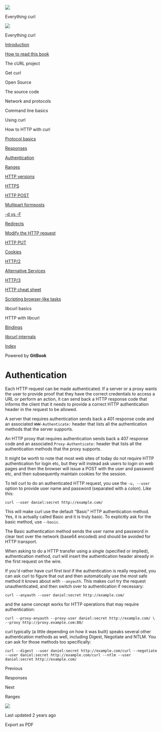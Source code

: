 <a href="../index.html" class="link-a079aa82--primary-53a25e66--logoLink-10d08504"></a>

<img src="https://gblobscdn.gitbook.com/orgs%2F-LxuH0qSm4xO9nWfEBlB%2Favatar.png?alt=media" class="image-67b14f24--avatar-1c1d03ec" />

<span class="text-4505230f--UIH400-4e41e82a--textContentFamily-49a318e1--spaceNameText-677c2969">Everything curl</span>

<a href="../index.html" class="link-a079aa82--primary-53a25e66--logoLink-10d08504"></a>

<img src="https://gblobscdn.gitbook.com/orgs%2F-LxuH0qSm4xO9nWfEBlB%2Favatar.png?alt=media" class="image-67b14f24--avatar-1c1d03ec" />

<span class="text-4505230f--UIH400-4e41e82a--textContentFamily-49a318e1--spaceNameText-677c2969">Everything curl</span>

<a href="../index.html" class="navButton-94f2579c--navButtonClickable-161b88ca"><span class="text-4505230f--UIH300-2063425d--textContentFamily-49a318e1--navButtonLabel-14a4968f">Introduction</span></a>

<a href="../how-to-read.html" class="navButton-94f2579c--navButtonClickable-161b88ca"><span class="text-4505230f--UIH300-2063425d--textContentFamily-49a318e1--navButtonLabel-14a4968f">How to read this book</span></a>

<span class="text-4505230f--UIH300-2063425d--textContentFamily-49a318e1--navButtonLabel-14a4968f">The cURL project</span>

<span class="text-4505230f--UIH300-2063425d--textContentFamily-49a318e1--navButtonLabel-14a4968f">Get curl</span>

<span class="text-4505230f--UIH300-2063425d--textContentFamily-49a318e1--navButtonLabel-14a4968f">Open Source</span>

<span class="text-4505230f--UIH300-2063425d--textContentFamily-49a318e1--navButtonLabel-14a4968f">The source code</span>

<span class="text-4505230f--UIH300-2063425d--textContentFamily-49a318e1--navButtonLabel-14a4968f">Network and protocols</span>

<span class="text-4505230f--UIH300-2063425d--textContentFamily-49a318e1--navButtonLabel-14a4968f">Command line basics</span>

<span class="text-4505230f--UIH300-2063425d--textContentFamily-49a318e1--navButtonLabel-14a4968f">Using curl</span>

<span class="text-4505230f--UIH300-2063425d--textContentFamily-49a318e1--navButtonLabel-14a4968f">How to HTTP with curl</span>

<a href="basics.html" class="navButton-94f2579c--pageItemWithChildrenNested-2c5d8183--navButtonClickable-161b88ca"><span class="text-4505230f--UIH300-2063425d--textContentFamily-49a318e1--navButtonLabel-14a4968f">Protocol basics</span></a>

<a href="response.html" class="navButton-94f2579c--pageItemWithChildrenNested-2c5d8183--navButtonClickable-161b88ca"><span class="text-4505230f--UIH300-2063425d--textContentFamily-49a318e1--navButtonLabel-14a4968f">Responses</span></a>

<a href="auth.html" class="navButton-94f2579c--pageItemWithChildrenNested-2c5d8183--navButtonClickable-161b88ca--navButtonOpened-6a88552e"><span class="text-4505230f--UIH300-2063425d--textContentFamily-49a318e1--navButtonLabel-14a4968f">Authentication</span></a>

<a href="ranges.html" class="navButton-94f2579c--pageItemWithChildrenNested-2c5d8183--navButtonClickable-161b88ca"><span class="text-4505230f--UIH300-2063425d--textContentFamily-49a318e1--navButtonLabel-14a4968f">Ranges</span></a>

<a href="versions.html" class="navButton-94f2579c--pageItemWithChildrenNested-2c5d8183--navButtonClickable-161b88ca"><span class="text-4505230f--UIH300-2063425d--textContentFamily-49a318e1--navButtonLabel-14a4968f">HTTP versions</span></a>

<a href="https.html" class="navButton-94f2579c--pageItemWithChildrenNested-2c5d8183--navButtonClickable-161b88ca"><span class="text-4505230f--UIH300-2063425d--textContentFamily-49a318e1--navButtonLabel-14a4968f">HTTPS</span></a>

<a href="post.html" class="navButton-94f2579c--pageItemWithChildrenNested-2c5d8183--navButtonClickable-161b88ca"><span class="text-4505230f--UIH300-2063425d--textContentFamily-49a318e1--navButtonLabel-14a4968f">HTTP POST</span></a>

<a href="multipart.html" class="navButton-94f2579c--pageItemWithChildrenNested-2c5d8183--navButtonClickable-161b88ca"><span class="text-4505230f--UIH300-2063425d--textContentFamily-49a318e1--navButtonLabel-14a4968f">Multipart formposts</span></a>

<a href="postvspost.html" class="navButton-94f2579c--pageItemWithChildrenNested-2c5d8183--navButtonClickable-161b88ca"><span class="text-4505230f--UIH300-2063425d--textContentFamily-49a318e1--navButtonLabel-14a4968f">-d vs -F</span></a>

<a href="redirects.html" class="navButton-94f2579c--pageItemWithChildrenNested-2c5d8183--navButtonClickable-161b88ca"><span class="text-4505230f--UIH300-2063425d--textContentFamily-49a318e1--navButtonLabel-14a4968f">Redirects</span></a>

<a href="requests.html" class="navButton-94f2579c--pageItemWithChildrenNested-2c5d8183--navButtonClickable-161b88ca"><span class="text-4505230f--UIH300-2063425d--textContentFamily-49a318e1--navButtonLabel-14a4968f">Modify the HTTP request</span></a>

<a href="put.html" class="navButton-94f2579c--pageItemWithChildrenNested-2c5d8183--navButtonClickable-161b88ca"><span class="text-4505230f--UIH300-2063425d--textContentFamily-49a318e1--navButtonLabel-14a4968f">HTTP PUT</span></a>

<a href="cookies.html" class="navButton-94f2579c--pageItemWithChildrenNested-2c5d8183--navButtonClickable-161b88ca"><span class="text-4505230f--UIH300-2063425d--textContentFamily-49a318e1--navButtonLabel-14a4968f">Cookies</span></a>

<a href="http2.html" class="navButton-94f2579c--pageItemWithChildrenNested-2c5d8183--navButtonClickable-161b88ca"><span class="text-4505230f--UIH300-2063425d--textContentFamily-49a318e1--navButtonLabel-14a4968f">HTTP/2</span></a>

<a href="altsvc.html" class="navButton-94f2579c--pageItemWithChildrenNested-2c5d8183--navButtonClickable-161b88ca"><span class="text-4505230f--UIH300-2063425d--textContentFamily-49a318e1--navButtonLabel-14a4968f">Alternative Services</span></a>

<a href="http3.html" class="navButton-94f2579c--pageItemWithChildrenNested-2c5d8183--navButtonClickable-161b88ca"><span class="text-4505230f--UIH300-2063425d--textContentFamily-49a318e1--navButtonLabel-14a4968f">HTTP/3</span></a>

<a href="cheatsheet.html" class="navButton-94f2579c--pageItemWithChildrenNested-2c5d8183--navButtonClickable-161b88ca"><span class="text-4505230f--UIH300-2063425d--textContentFamily-49a318e1--navButtonLabel-14a4968f">HTTP cheat sheet</span></a>

<a href="browserlike.html" class="navButton-94f2579c--pageItemWithChildrenNested-2c5d8183--navButtonClickable-161b88ca"><span class="text-4505230f--UIH300-2063425d--textContentFamily-49a318e1--navButtonLabel-14a4968f">Scripting browser-like tasks</span></a>

<span class="text-4505230f--UIH300-2063425d--textContentFamily-49a318e1--navButtonLabel-14a4968f">libcurl basics</span>

<span class="text-4505230f--UIH300-2063425d--textContentFamily-49a318e1--navButtonLabel-14a4968f">HTTP with libcurl</span>

<a href="../bindings.html" class="navButton-94f2579c--navButtonClickable-161b88ca"><span class="text-4505230f--UIH300-2063425d--textContentFamily-49a318e1--navButtonLabel-14a4968f">Bindings</span></a>

<a href="../internals.html" class="navButton-94f2579c--navButtonClickable-161b88ca"><span class="text-4505230f--UIH300-2063425d--textContentFamily-49a318e1--navButtonLabel-14a4968f">libcurl internals</span></a>

<a href="../bookindex.html" class="navButton-94f2579c--navButtonClickable-161b88ca"><span class="text-4505230f--UIH300-2063425d--textContentFamily-49a318e1--navButtonLabel-14a4968f">Index</span></a>

<a href="https://www.gitbook.com/?utm_source=content&amp;utm_medium=trademark&amp;utm_campaign=curl-1" class="reset-3c756112--trademark-a8da4b94"></a>

<span class="text-4505230f--TextH200-a3425406--textUIFamily-5ebd8e40">Powered by **GitBook**</span>

# <span class="text-4505230f--DisplayH900-bfb998fa--textContentFamily-49a318e1">Authentication</span>

<span class="text-4505230f--UIH300-2063425d--textUIFamily-5ebd8e40--text-8ee2c8b2"></span>

<span class="text-4505230f--TextH400-3033861f--textContentFamily-49a318e1"><span data-key="b27534e8caa64fb1a1d7659c7c6a1601"><span data-offset-key="b27534e8caa64fb1a1d7659c7c6a1601:0">Each HTTP request can be made authenticated. If a server or a proxy wants the user to provide proof that they have the correct credentials to access a URL or perform an action, it can send back a HTTP response code that informs the client that it needs to provide a correct HTTP authentication header in the request to be allowed.</span></span></span>

<span class="text-4505230f--TextH400-3033861f--textContentFamily-49a318e1"><span data-key="806deb4204034306b5776d1de3a87f99"><span data-offset-key="806deb4204034306b5776d1de3a87f99:0">A server that requires authentication sends back a 401 response code and an associated </span><span data-offset-key="806deb4204034306b5776d1de3a87f99:1">`WWW-Authenticate:`</span><span data-offset-key="806deb4204034306b5776d1de3a87f99:2"> header that lists all the authentication methods that the server supports.</span></span></span>

<span class="text-4505230f--TextH400-3033861f--textContentFamily-49a318e1"><span data-key="3e3d79b2cf2b49399cc57f562a4e89a6"><span data-offset-key="3e3d79b2cf2b49399cc57f562a4e89a6:0">An HTTP proxy that requires authentication sends back a 407 response code and an associated </span><span data-offset-key="3e3d79b2cf2b49399cc57f562a4e89a6:1">`Proxy-Authenticate:`</span><span data-offset-key="3e3d79b2cf2b49399cc57f562a4e89a6:2"> header that lists all the authentication methods that the proxy supports.</span></span></span>

<span class="text-4505230f--TextH400-3033861f--textContentFamily-49a318e1"><span data-key="60ef948199484ea896b9c938524e0faf"><span data-offset-key="60ef948199484ea896b9c938524e0faf:0">It might be worth to note that most web sites of today do not require HTTP authentication for login etc, but they will instead ask users to login on web pages and then the browser will issue a POST with the user and password etc, and then subsequently maintain cookies for the session.</span></span></span>

<span class="text-4505230f--TextH400-3033861f--textContentFamily-49a318e1"><span data-key="7b89a2eb8b014f6d98ca9baad77fd8cd"><span data-offset-key="7b89a2eb8b014f6d98ca9baad77fd8cd:0">To tell curl to do an authenticated HTTP request, you use the </span><span data-offset-key="7b89a2eb8b014f6d98ca9baad77fd8cd:1">`-u, --user`</span><span data-offset-key="7b89a2eb8b014f6d98ca9baad77fd8cd:2"> option to provide user name and password (separated with a colon). Like this:</span></span></span>

    curl --user daniel:secret http://example.com/

<span class="text-4505230f--TextH400-3033861f--textContentFamily-49a318e1"><span data-key="4754339d608143c88208741c52966bed"><span data-offset-key="4754339d608143c88208741c52966bed:0">This will make curl use the default "Basic" HTTP authentication method. Yes, it is actually called Basic and it is truly basic. To explicitly ask for the basic method, use </span><span data-offset-key="4754339d608143c88208741c52966bed:1">`--basic`</span><span data-offset-key="4754339d608143c88208741c52966bed:2">.</span></span></span>

<span class="text-4505230f--TextH400-3033861f--textContentFamily-49a318e1"><span data-key="fab766fcfd074b7989c5522fa153b7eb"><span data-offset-key="fab766fcfd074b7989c5522fa153b7eb:0">The Basic authentication method sends the user name and password in clear text over the network (base64 encoded) and should be avoided for HTTP transport.</span></span></span>

<span class="text-4505230f--TextH400-3033861f--textContentFamily-49a318e1"><span data-key="d4e541e8cecf493c95ed90b369e0e190"><span data-offset-key="d4e541e8cecf493c95ed90b369e0e190:0">When asking to do a HTTP transfer using a single (specified or implied), authentication method, curl will insert the authentication header already in the first request on the wire.</span></span></span>

<span class="text-4505230f--TextH400-3033861f--textContentFamily-49a318e1"><span data-key="6be8bc3706964869b73bb7e94b4f81f4"><span data-offset-key="6be8bc3706964869b73bb7e94b4f81f4:0">If you'd rather have curl first </span><span data-offset-key="6be8bc3706964869b73bb7e94b4f81f4:1">_test_</span><span data-offset-key="6be8bc3706964869b73bb7e94b4f81f4:2"> if the authentication is really required, you can ask curl to figure that out and then automatically use the most safe method it knows about with </span><span data-offset-key="6be8bc3706964869b73bb7e94b4f81f4:3">`--anyauth`</span><span data-offset-key="6be8bc3706964869b73bb7e94b4f81f4:4">. This makes curl try the request unauthenticated, and then switch over to authentication if necessary:</span></span></span>

    curl --anyauth --user daniel:secret http://example.com/

<span class="text-4505230f--TextH400-3033861f--textContentFamily-49a318e1"><span data-key="28a27f729aea4873be3ac0e883e19e8d"><span data-offset-key="28a27f729aea4873be3ac0e883e19e8d:0">and the same concept works for HTTP operations that may require authentication:</span></span></span>

    curl --proxy-anyauth --proxy-user daniel:secret http://example.com/ \     --proxy http://proxy.example.com:80/

<span class="text-4505230f--TextH400-3033861f--textContentFamily-49a318e1"><span data-key="6c9b8832659042d3a9e6157705b97c82"><span data-offset-key="6c9b8832659042d3a9e6157705b97c82:0">curl typically (a little depending on how it was built) speaks several other authentication methods as well, including Digest, Negotiate and NTLM. You can ask for those methods too specifically:</span></span></span>

    curl --digest --user daniel:secret http://example.com/curl --negotiate --user daniel:secret http://example.com/curl --ntlm --user daniel:secret http://example.com/

<a href="response.html" class="reset-3c756112--card-6570f064--whiteCard-fff091a4--cardPrevious-56a5e674"></a>

<span class="text-4505230f--TextH200-a3425406--textContentFamily-49a318e1">Previous</span>

<span class="text-4505230f--UIH400-4e41e82a--textContentFamily-49a318e1">Responses</span>

<a href="ranges.html" class="reset-3c756112--card-6570f064--whiteCard-fff091a4--cardNext-19241c42"></a>

<span class="text-4505230f--TextH200-a3425406--textContentFamily-49a318e1">Next</span>

<span class="text-4505230f--UIH400-4e41e82a--textContentFamily-49a318e1">Ranges</span>

<img src="https://avatars.githubusercontent.com/u/66654881?v=4" class="image-67b14f24--avatar-1c1d03ec" />

<span class="text-4505230f--TextH200-a3425406--textContentFamily-49a318e1">Last updated 2 years ago</span>

<span class="text-4505230f--UIH300-2063425d--textUIFamily-5ebd8e40">Export as PDF</span>
